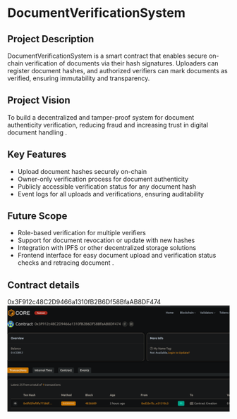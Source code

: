 # DocumentVerificationSystem

## Project Description
DocumentVerificationSystem is a smart contract that enables secure on-chain verification of documents via their hash signatures. Uploaders can register document hashes, and authorized verifiers can mark documents as verified, ensuring immutability and transparency.

## Project Vision
To build a decentralized and tamper-proof system for document authenticity verification, reducing fraud and increasing trust in digital document handling .

## Key Features
- Upload document hashes securely on-chain
- Owner-only verification process for document authenticity
- Publicly accessible verification status for any document hash
- Event logs for all uploads and verifications, ensuring auditability

## Future Scope
- Role-based verification for multiple verifiers 
- Support for document revocation or update with new hashes
- Integration with IPFS or other decentralized storage solutions
- Frontend interface for easy document upload and verification status checks and retracing document .

## Contract details 
0x3F912c48C2D9466a1310fB2B6Df58BfaAB8DF474![alt text](image.png)
